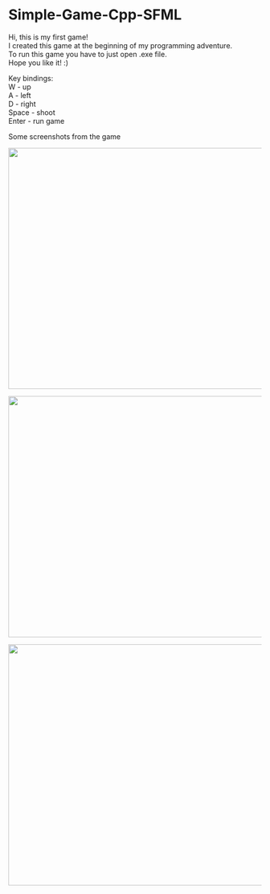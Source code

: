 # Simple-Game-Cpp-SFML
Hi, this is my first game! <br>
I created this game at the beginning of my programming adventure. <br>
To run this game you have to just open .exe file. <br>
Hope you like it! :)

Key bindings:<br>
W - up<br>
A - left<br>
D - right<br>
Space - shoot<br>
Enter - run game

Some screenshots from the game

<p align="center">
<img src="https://user-images.githubusercontent.com/110713501/183258977-e735d6c6-f5d5-45d4-9520-b8bbe0142555.png" width="800" height="480"  />
</p>

<p align="center">
<img src="https://user-images.githubusercontent.com/110713501/183259024-7df80d08-4941-43af-bc23-c98c562334ec.png" width="800" height="480"  />
</p>


<p align="center">
<img src="https://user-images.githubusercontent.com/110713501/183258955-5700a178-4491-4779-9051-2bb0d6c30442.png" width="800" height="480"  />
</p>
